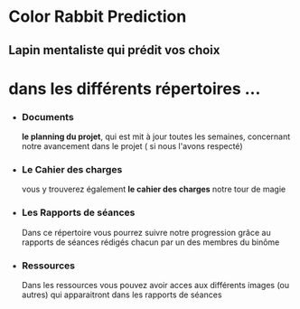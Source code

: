 # Color Rabbit Prediction 
  <h2>Lapin mentaliste qui prédit vos choix</h2>

<h1> dans les différents répertoires ... </h1>
<ul>
  <li><h3> Documents </h3></li>
    <p> <strong>le planning du projet</strong>, qui est mit à jour toutes les semaines, concernant notre avancement dans le projet ( si nous l'avons respecté) </p>
  
  <li><h3> Le Cahier des charges</h3></li>
    <p> vous y trouverez également <strong>le cahier des charges</strong> notre tour de magie </p>
  
  <li><h3> Les Rapports de séances</h3></li>
    <p> Dans ce répertoire vous pourrez suivre notre progression grâce au rapports de séances rédigés chacun par un des membres du binôme</p>
  
  <li><h3> Ressources </h3></li>
    <p> Dans les ressources vous pouvez avoir acces aux différents images (ou autres) qui apparaitront dans les rapports de séances </p>
    
